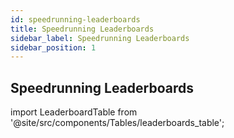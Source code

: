 ```yaml
---
id: speedrunning-leaderboards
title: Speedrunning Leaderboards
sidebar_label: Speedrunning Leaderboards
sidebar_position: 1
---
```

## Speedrunning Leaderboards

import LeaderboardTable from '@site/src/components/Tables/leaderboards_table';

<LeaderboardTable></LeaderboardTable>